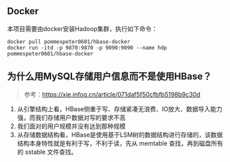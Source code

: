 ## Docker

本项目需要由docker安装Hadoop集群，执行如下命令：

```shell
docker pull pommespeter0601/hbase-docker
docker run -itd -p 9870:9870 -p 9090:9090 --name hdp pommespeter0601/hbase-docker
```

## 为什么用MySQL存储用户信息而不是使用HBase？

> 参考：https://xie.infoq.cn/article/071daf5f50cfbfb5198b9c30d

1. 从引擎结构上看，HBase侧重于写、存储紧凑无浪费、IO放大、数据导入能力强，而我们存储用户数据对写的要求不高
2. 我们面对的用户规模并没有达到那种规模
3. 从存储数据结构看，HBase是使用基于LSM树的数据结构进行存储的，该数据结构本身特性就是有利于写，不利于读，先从 memtable 查找，再到磁盘所有的 sstable 文件查找。